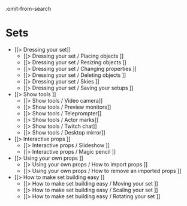 :omit-from-search

# Sets

* [[> Dressing your set]]
	* [[> Dressing your set / Placing objects ]]
	* [[> Dressing your set / Resizing objects ]]
	* [[> Dressing your set / Changing properties ]]
	* [[> Dressing your set / Deleting objects ]]
	* [[> Dressing your set / Skies ]]
	* [[> Dressing your set / Saving your setups ]]
* [[> Show tools ]]
	* [[> Show tools / Video camera]]
	* [[> Show tools / Preview monitors]]
	* [[> Show tools / Teleprompter]]
	* [[> Show tools / Actor marks]]
	* [[> Show tools / Twitch chat]]
	* [[> Show tools / Desktop mirror]]
* [[> Interactive props ]]
	* [[> Interactive props / Slideshow ]]
	* [[> Interactive props / Magic pencil ]]
* [[> Using your own props ]]
	* [[> Using your own props / How to import props ]]
	* [[> Using your own props / How to remove an imported props ]]
* [[> How to make set building easy ]]
	* [[> How to make set building easy / Moving your set ]]
	* [[> How to make set building easy / Scaling your set ]]
	* [[> How to make set building easy / Rotating your set ]]
